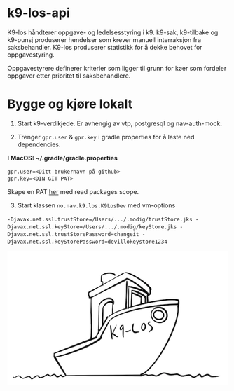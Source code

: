 # k9-los-api
K9-los håndterer oppgave- og ledelsesstyring i k9. k9-sak, k9-tilbake og k9-punsj produserer hendelser som krever manuell interraksjon fra saksbehandler. K9-los produserer statistikk for å dekke behovet for oppgavestyring.

Oppgavestyrere definerer kriterier som ligger til grunn for køer som fordeler oppgaver etter prioritet til saksbehandlere.

# Bygge og kjøre lokalt

1. Start k9-verdikjede. Er avhengig av vtp, postgresql og nav-auth-mock.



2. Trenger `gpr.user` & `gpr.key` i gradle.properties for å laste ned dependencies.

**I MacOS: ~/.gradle/gradle.properties**
```
gpr.user=<Ditt brukernavn på github>
gpr.key=<DIN GIT PAT>
```
Skape en PAT <a href="https://docs.github.com/en/authentication/keeping-your-account-and-data-secure/creating-a-personal-access-token">her</a> med read packages scope. 

3. Start klassen `no.nav.k9.los.K9LosDev` med vm-options

`-Djavax.net.ssl.trustStore=/Users/.../.modig/trustStore.jks -Djavax.net.ssl.keyStore=/Users/.../.modig/keyStore.jks -Djavax.net.ssl.trustStorePassword=changeit -Djavax.net.ssl.keyStorePassword=devillokeystore1234`

![logo](Los.png)
